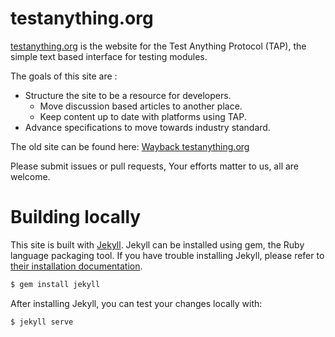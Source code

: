 # testanything.org

[testanything.org][ta] is the website for the Test Anything Protocol (TAP),
the simple text based interface for testing modules.

[ta]: http://testanything.org/

The goals of this site are :

-    Structure the site to be a resource for developers.
     -    Move discussion based articles to another place.
     -    Keep content up to date with platforms using TAP.
-    Advance specifications to move towards industry standard.

The old site can be found here:
[Wayback testanything.org](http://web.archive.org/web/20120718051314/http://testanything.org/wiki/index.php/TAP_Consumers)

Please submit issues or pull requests, Your efforts matter to us, all are welcome.

# Building locally

This site is built with [Jekyll](https://jekyllrb.com/).
Jekyll can be installed using gem, the Ruby language packaging tool.
If you have trouble installing Jekyll, please refer to
[their installation documentation](http://jekyllrb.com/docs/installation/).

```bash
$ gem install jekyll
```

After installing Jekyll, you can test your changes locally with:

```bash
$ jekyll serve
```
